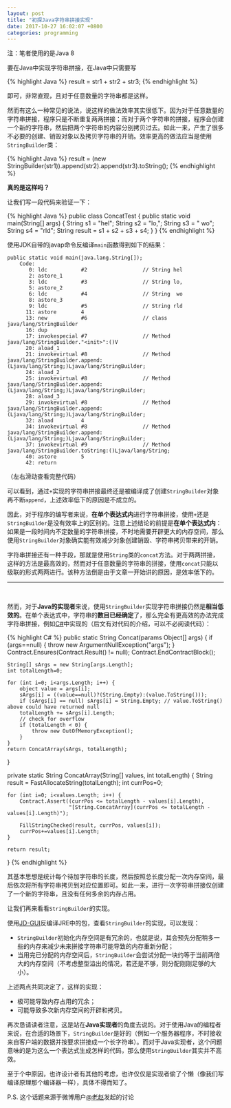 ```yaml
---
layout: post
title: "初探Java字符串拼接实现"
date: 2017-10-27 16:02:07 +0800
categories: programming
---
```


注：笔者使用的是Java 8

要在Java中实现字符串拼接，在Java中只需要写

{% highlight Java %}
result = str1 + str2 + str3;
{% endhighlight %}

即可，非常直观，且对于任意数量的字符串都是这样。

然而有这么一种常见的说法，说这样的做法效率其实很低下。因为对于任意数量的字符串拼接，程序只是不断重复两两拼接；而对于两个字符串的拼接，程序会创建一个新的字符串，然后把两个字符串的内容分别拷贝过去。如此一来，产生了很多不必要的创建、销毁对象以及拷贝字符串的开销。效率更高的做法应当是使用`StringBuilder`类：

{% highlight Java %}
result = (new StringBuilder(str1)).append(str2).append(str3).toString();
{% endhighlight %}

**真的是这样吗？**

让我们写一段代码来验证一下：

{% highlight Java %}
public class ConcatTest {
    public static void main(String[] args) {
        String s1 = "hel";
        String s2 = "lo,";
        String s3 = " wo";
        String s4 = "rld";
        String result = s1 + s2 + s3 + s4;
    }
}
{% endhighlight %}

使用JDK自带的javap命令反编译`main`函数得到如下的结果：

```
public static void main(java.lang.String[]);
    Code:
       0: ldc           #2                  // String hel
       2: astore_1
       3: ldc           #3                  // String lo,
       5: astore_2
       6: ldc           #4                  // String  wo
       8: astore_3
       9: ldc           #5                  // String rld
      11: astore        4
      13: new           #6                  // class java/lang/StringBuilder
      16: dup
      17: invokespecial #7                  // Method java/lang/StringBuilder."<init>":()V
      20: aload_1
      21: invokevirtual #8                  // Method java/lang/StringBuilder.append:(Ljava/lang/String;)Ljava/lang/StringBuilder;
      24: aload_2
      25: invokevirtual #8                  // Method java/lang/StringBuilder.append:(Ljava/lang/String;)Ljava/lang/StringBuilder;
      28: aload_3
      29: invokevirtual #8                  // Method java/lang/StringBuilder.append:(Ljava/lang/String;)Ljava/lang/StringBuilder;
      32: aload         4
      34: invokevirtual #8                  // Method java/lang/StringBuilder.append:(Ljava/lang/String;)Ljava/lang/StringBuilder;
      37: invokevirtual #9                  // Method java/lang/StringBuilder.toString:()Ljava/lang/String;
      40: astore        5
      42: return
```

（左右滑动查看完整代码）

可以看到，通过`+`实现的字符串拼接最终还是被编译成了创建`StringBuilder`对象再不断`append`，上述效率低下的原因是不成立的。

因此，对于程序的编写者来说，**在单个表达式内**进行字符串拼接，使用`+`还是`StringBuilder`是没有效率上的区别的。注意上述结论的前提是**在单个表达式内**：如果是一段时间内不定数量的字符串拼接，不时地需要开辟更大的内存空间，那么使用`StringBuilder`对象确实能有效减少对象创建销毁、字符串拷贝带来的开销。

字符串拼接还有一种手段，那就是使用`String`类的`concat`方法。对于两两拼接，这样的方法是最高效的，然而对于任意数量的字符串的拼接，使用`concat`只能以级联的形式两两进行。该种方法倒是由于文章一开始讲的原因，是效率低下的。

---

<br />

然而，对于**Java的实现者**来说，使用`StringBuilder`实现字符串拼接仍然是**相当低效的**。在单个表达式中，字符串的**数目已经确定**了，那么完全有更高效的办法完成字符串拼接，例如[C#](http://referencesource.microsoft.com/#mscorlib/system/string.cs)中实现的（后文有对代码的介绍，可以不必阅读代码）：

{% highlight C# %}
public static String Concat(params Object[] args) {
    if (args==null) {
        throw new ArgumentNullException("args");
    }
    Contract.Ensures(Contract.Result<String>() != null);
    Contract.EndContractBlock();

    String[] sArgs = new String[args.Length];
    int totalLength=0;
    
    for (int i=0; i<args.Length; i++) {
        object value = args[i];
        sArgs[i] = ((value==null)?(String.Empty):(value.ToString()));
        if (sArgs[i] == null) sArgs[i] = String.Empty; // value.ToString() above could have returned null
        totalLength += sArgs[i].Length;
        // check for overflow
        if (totalLength < 0) {
            throw new OutOfMemoryException();
        }
    }
    return ConcatArray(sArgs, totalLength);
}

private static String ConcatArray(String[] values, int totalLength) {
    String result =  FastAllocateString(totalLength);
    int currPos=0;

    for (int i=0; i<values.Length; i++) {
        Contract.Assert((currPos <= totalLength - values[i].Length), 
                        "[String.ConcatArray](currPos <= totalLength - values[i].Length)");

        FillStringChecked(result, currPos, values[i]);
        currPos+=values[i].Length;
    }

    return result;
}
{% endhighlight %}

其基本思想是统计每个待加字符串的长度，然后按照总长度分配一次内存空间，最后依次将所有字符串拷贝到对应位置即可。如此一来，进行一次字符串拼接仅创建了一个新的字符串，且没有任何多余的内存占用。

让我们再来看看`StringBuilder`的实现。

使用[JD-GUI](http://jd.benow.ca)反编译JRE中的包，查看`StringBuilder`的实现，可以发现：

* `StringBuilder`初始化内存空间是有冗余的，也就是说，其会预先分配稍多一些的内存来减少未来拼接字符串可能导致的内存重新分配；
* 当用完已分配的内存空间后，`StringBuilder`会尝试分配一块约等于当前两倍大的内存空间（不考虑整型溢出的情况，若还是不够，则分配刚刚足够的大小）。

上述两点共同决定了，这样的实现：

* 极可能导致内存占用的冗余；
* 可能导致多次新内存空间的开辟和拷贝。

再次恳请读者注意，这是站在**Java实现者**的角度去说的。对于使用Java的编程者来说，在合适的场景下，`StringBuilder`是好的（例如一个服务器程序，不时接收来自客户端的数据并按要求拼接成一个长字符串）。而对于Java实现者，这个问题意味的是为这么一个表达式生成怎样的代码，那么使用`StringBuilder`其实并不高效。

至于个中原因，也许设计者有其他的考虑，也许仅仅是实现者偷了个懒（像我们写编译原理那个编译器一样），具体不得而知了。

P.S. 这个话题来源于微博用户[@老赵](http://weibo.com/jeffz)发起的讨论
